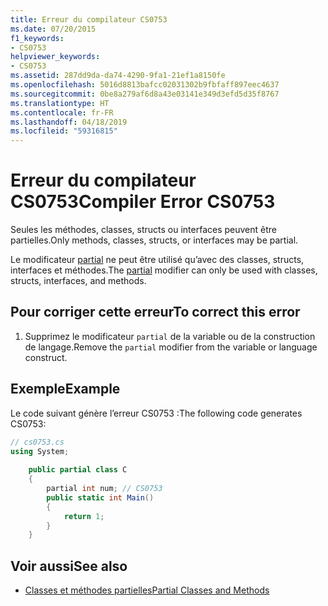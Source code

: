 ```yaml
---
title: Erreur du compilateur CS0753
ms.date: 07/20/2015
f1_keywords:
- CS0753
helpviewer_keywords:
- CS0753
ms.assetid: 287dd9da-da74-4290-9fa1-21ef1a8150fe
ms.openlocfilehash: 5016d8813bafcc02031302b9fbfaff897eec4637
ms.sourcegitcommit: 0be8a279af6d8a43e03141e349d3efd5d35f8767
ms.translationtype: HT
ms.contentlocale: fr-FR
ms.lasthandoff: 04/18/2019
ms.locfileid: "59316815"
---
```

# <a name="compiler-error-cs0753"></a><span data-ttu-id="4753d-102">Erreur du compilateur CS0753</span><span class="sxs-lookup"><span data-stu-id="4753d-102">Compiler Error CS0753</span></span>
<span data-ttu-id="4753d-103">Seules les méthodes, classes, structs ou interfaces peuvent être partielles.</span><span class="sxs-lookup"><span data-stu-id="4753d-103">Only methods, classes, structs, or interfaces may be partial.</span></span>  
  
 <span data-ttu-id="4753d-104">Le modificateur [partial](../../csharp/language-reference/keywords/partial-type.md) ne peut être utilisé qu’avec des classes, structs, interfaces et méthodes.</span><span class="sxs-lookup"><span data-stu-id="4753d-104">The [partial](../../csharp/language-reference/keywords/partial-type.md) modifier can only be used with classes, structs, interfaces, and methods.</span></span>  
  
## <a name="to-correct-this-error"></a><span data-ttu-id="4753d-105">Pour corriger cette erreur</span><span class="sxs-lookup"><span data-stu-id="4753d-105">To correct this error</span></span>  
  
1. <span data-ttu-id="4753d-106">Supprimez le modificateur `partial` de la variable ou de la construction de langage.</span><span class="sxs-lookup"><span data-stu-id="4753d-106">Remove the `partial` modifier from the variable or language construct.</span></span>  
  
## <a name="example"></a><span data-ttu-id="4753d-107">Exemple</span><span class="sxs-lookup"><span data-stu-id="4753d-107">Example</span></span>  
 <span data-ttu-id="4753d-108">Le code suivant génère l’erreur CS0753 :</span><span class="sxs-lookup"><span data-stu-id="4753d-108">The following code generates CS0753:</span></span>  
  
```csharp  
// cs0753.cs  
using System;  
  
    public partial class C  
    {  
        partial int num; // CS0753  
        public static int Main()  
        {  
            return 1;  
        }  
    }  
```  
  
## <a name="see-also"></a><span data-ttu-id="4753d-109">Voir aussi</span><span class="sxs-lookup"><span data-stu-id="4753d-109">See also</span></span>

- [<span data-ttu-id="4753d-110">Classes et méthodes partielles</span><span class="sxs-lookup"><span data-stu-id="4753d-110">Partial Classes and Methods</span></span>](../../csharp/programming-guide/classes-and-structs/partial-classes-and-methods.md)
